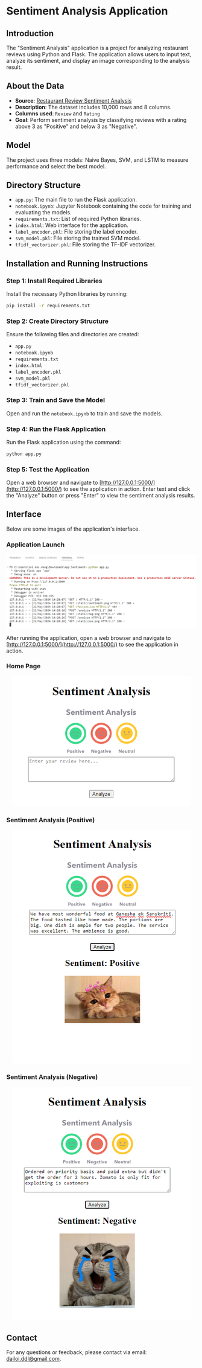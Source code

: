 # Sentiment Analysis Application

## Introduction
The "Sentiment Analysis" application is a project for analyzing restaurant reviews using Python and Flask. The application allows users to input text, analyze its sentiment, and display an image corresponding to the analysis result.

## About the Data
- **Source**: [Restaurant Review Sentiment Analysis](https://github.com/manthanpatel98/Restaurant-Review-Sentiment-Analysis/tree/master)
- **Description**: The dataset includes 10,000 rows and 8 columns.
- **Columns used**: `Review` and `Rating`
- **Goal**: Perform sentiment analysis by classifying reviews with a rating above 3 as "Positive" and below 3 as "Negative".

## Model
The project uses three models: Naive Bayes, SVM, and LSTM to measure performance and select the best model.

## Directory Structure
- `app.py`: The main file to run the Flask application.
- `notebook.ipynb`: Jupyter Notebook containing the code for training and evaluating the models.
- `requirements.txt`: List of required Python libraries.
- `index.html`: Web interface for the application.
- `label_encoder.pkl`: File storing the label encoder.
- `svm_model.pkl`: File storing the trained SVM model.
- `tfidf_vectorizer.pkl`: File storing the TF-IDF vectorizer.

## Installation and Running Instructions
### Step 1: Install Required Libraries
Install the necessary Python libraries by running:
```bash
pip install -r requirements.txt
```

### Step 2: Create Directory Structure
Ensure the following files and directories are created:
- `app.py`
- `notebook.ipynb`
- `requirements.txt`
- `index.html`
- `label_encoder.pkl`
- `svm_model.pkl`
- `tfidf_vectorizer.pkl`

### Step 3: Train and Save the Model
Open and run the `notebook.ipynb` to train and save the models.

### Step 4: Run the Flask Application
Run the Flask application using the command:
```bash
python app.py
```

### Step 5: Test the Application
Open a web browser and navigate to [http://127.0.0.1:5000/](http://127.0.0.1:5000/) to see the application in action. Enter text and click the "Analyze" button or press "Enter" to view the sentiment analysis results.

## Interface

Below are some images of the application's interface.
### Application Launch
<p align="center">
  <img src="static/app.png" alt="User Interface">
</p>

After running the application, open a web browser and navigate to [http://127.0.0.1:5000/](http://127.0.0.1:5000/) to see the application in action.

### Home Page

<p align="center">
  <img src="static/UI.png" alt="User Interface">
</p>

### Sentiment Analysis (Positive)
<p align="center">
  <img src="static/positive.png" alt="User Interface">
</p>

### Sentiment Analysis (Negative)
<p align="center">
  <img src="static/negative.png" alt="User Interface">
</p>

## Contact
For any questions or feedback, please contact via email: dailoi.ddl@gmail.com.
